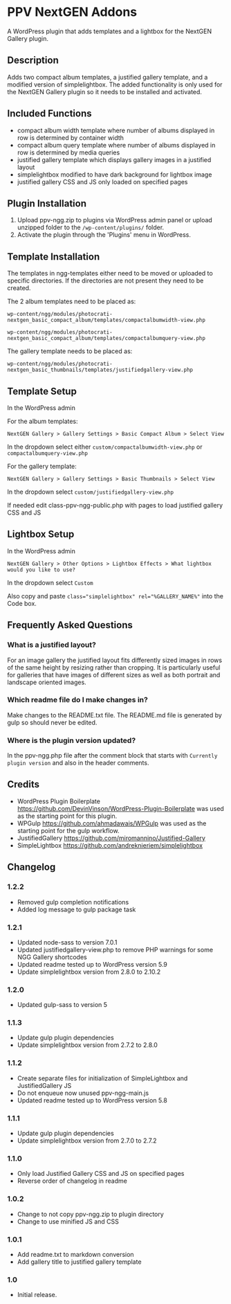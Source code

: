 # PPV NextGEN Addons #

A WordPress plugin that adds templates and a lightbox for the NextGEN Gallery plugin.

## Description ##

Adds two compact album templates, a justified gallery template, and a modified version of simplelightbox. The added functionality is only used for the NextGEN Gallery plugin so it needs to be installed and activated.

##  Included Functions ##

* compact album width template where number of albums displayed in row is determined by container width
* compact album query template where number of albums displayed in row is determined by media queries
* justified gallery template which displays gallery images in a justified layout 
* simplelightbox modified to have dark background for lightbox image
* justified gallery CSS and JS only loaded on specified pages

## Plugin Installation ##

1. Upload ppv-ngg.zip to plugins via WordPress admin panel or upload unzipped folder to the `/wp-content/plugins/` folder.
2. Activate the plugin through the 'Plugins' menu in WordPress.

## Template Installation ##

The templates in ngg-templates either need to be moved or uploaded to specific directories. If the directories are not present they need to be created.

The 2 album templates need to be placed as:

`wp-content/ngg/modules/photocrati-nextgen_basic_compact_album/templates/compactalbumwidth-view.php`

`wp-content/ngg/modules/photocrati-nextgen_basic_compact_album/templates/compactalbumquery-view.php`

The gallery template needs to be placed as:

`wp-content/ngg/modules/photocrati-nextgen_basic_thumbnails/templates/justifiedgallery-view.php`

## Template Setup ##

In the WordPress admin

For the album templates:

`NextGEN Gallery > Gallery Settings > Basic Compact Album > Select View`

In the dropdown select either `custom/compactalbumwidth-view.php` or `compactalbumquery-view.php`

For the gallery template:

`NextGEN Gallery > Gallery Settings > Basic Thumbnails > Select View`

In the dropdown select `custom/justifiedgallery-view.php`

If needed edit class-ppv-ngg-public.php with pages to load justified gallery CSS and JS

## Lightbox Setup ##

In the WordPress admin

`NextGEN Gallery > Other Options > Lightbox Effects > What lightbox would you like to use?`

In the dropdown select `Custom`

Also copy and paste `class="simplelightbox" rel="%GALLERY_NAME%"` into the Code box.

## Frequently Asked Questions ##

### What is a justified layout? ###

For an image gallery the justified layout fits differently sized images in rows of the same height by resizing rather than cropping. It is particularly useful for galleries that have images of different sizes as well as both portrait and landscape oriented images.

### Which readme file do I make changes in? ###

Make changes to the README.txt file. The README.md file is generated by gulp so should never be edited.

### Where is the plugin version updated? ###

In the ppv-ngg.php file after the comment block that starts with `Currently plugin version` and also in the header comments.

## Credits ##

* WordPress Plugin Boilerplate https://github.com/DevinVinson/WordPress-Plugin-Boilerplate was used as the starting point for this plugin.
* WPGulp https://github.com/ahmadawais/WPGulp was used as the starting point for the gulp workflow.
* JustifiedGallery https://github.com/miromannino/Justified-Gallery
* SimpleLightbox https://github.com/andreknieriem/simplelightbox

## Changelog ##

### 1.2.2 ###
* Removed gulp completion notifications
* Added log message to gulp package task

### 1.2.1 ###
* Updated node-sass to version 7.0.1
* Updated justifiedgallery-view.php to remove PHP warnings for some NGG Gallery shortcodes
* Updated readme tested up to WordPress version 5.9
* Update simplelightbox version from 2.8.0 to 2.10.2

### 1.2.0 ###
* Updated gulp-sass to version 5

### 1.1.3 ###
* Update gulp plugin dependencies
* Update simplelightbox version from 2.7.2  to 2.8.0

### 1.1.2 ###
* Create separate files for initialization of SimpleLightbox and JustifiedGallery JS
* Do not enqueue now unused ppv-ngg-main.js
* Updated readme tested up to WordPress version 5.8

### 1.1.1 ###
* Update gulp plugin dependencies
* Update simplelightbox version from 2.7.0  to 2.7.2

### 1.1.0 ###
* Only load Justified Gallery CSS and JS on specified pages
* Reverse order of changelog in readme

### 1.0.2 ###
* Change to not copy ppv-ngg.zip to plugin directory
* Change to use minified JS and CSS

### 1.0.1 ###
* Add readme.txt to markdown conversion
* Add gallery title to justified gallery template

### 1.0 ###
* Initial release.
